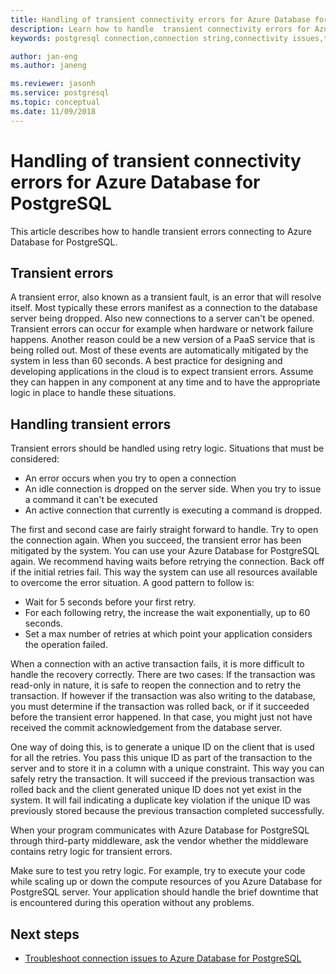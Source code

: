 ```yaml
---
title: Handling of transient connectivity errors for Azure Database for PostgreSQL | Microsoft Docs
description: Learn how to handle  transient connectivity errors for Azure Database for PostgreSQL.
keywords: postgresql connection,connection string,connectivity issues,transient error,connection error

author: jan-eng
ms.author: janeng

ms.reviewer: jasonh
ms.service: postgresql
ms.topic: conceptual
ms.date: 11/09/2018
---
```


# Handling of transient connectivity errors for Azure Database for PostgreSQL

This article describes how to handle transient errors connecting to  Azure Database for PostgreSQL.

## Transient errors

A transient error, also known as a transient fault, is an error that will resolve itself. Most typically these errors manifest as a connection to the database server being dropped. Also new connections to a server can't be opened. Transient errors can occur for example when hardware or network failure happens. Another reason could be a new version of a PaaS service that is being rolled out. Most of these events are automatically mitigated by the system in less than 60 seconds. A best practice for designing and developing applications in the cloud is to expect transient errors. Assume they can happen in any component at any time and to have the appropriate logic in place to handle these situations.

## Handling transient errors

Transient errors should be handled using retry logic. Situations that must be considered:

* An error occurs when you try to open a connection
* An idle connection is dropped on the server side. When you try to issue a command it can't be executed
* An active connection that currently is executing a command is dropped.

The first and second case are fairly straight forward to handle. Try to open the connection again. When you succeed, the transient error has been mitigated by the system. You can use your Azure Database for PostgreSQL again. We recommend having waits before retrying the connection. Back off if the initial retries fail. This way the system can use all resources available to overcome the error situation. A good pattern to follow is:

* Wait for 5 seconds before your first retry.
* For each following retry, the increase the wait exponentially, up to 60 seconds.
* Set a max number of retries at which point your application considers the operation failed.

When a connection with an active transaction fails, it is more difficult to handle the recovery correctly. There are two cases: If the transaction was read-only in nature, it is safe to reopen the connection and to retry the transaction. If however if the transaction was also writing to the database, you must determine if the transaction was rolled back, or if it succeeded before the transient error happened. In that case, you might just not have received the commit acknowledgement from the database server.

One way of doing this, is to generate a unique ID on the client that is used for all the retries. You pass this unique ID as part of the transaction to the server and to store it in a column with a unique constraint. This way you can safely retry the transaction. It will succeed if the previous transaction was rolled back and the client generated unique ID does not yet exist in the system. It will fail indicating a duplicate key violation if the unique ID was previously stored because the previous transaction completed successfully.

When your program communicates with Azure Database for PostgreSQL through third-party middleware, ask the vendor whether the middleware contains retry logic for transient errors.

Make sure to test you retry logic. For example, try to execute your code while scaling up or down the compute resources of you Azure Database for PostgreSQL server. Your application should handle the brief downtime that is encountered during this operation without any problems.

## Next steps

* [Troubleshoot connection issues to Azure Database for PostgreSQL](howto-troubleshoot-common-connection-issues.md)
